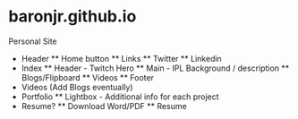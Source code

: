 # baronjr.github.io
Personal Site

* Header
** Home button
** Links
** Twitter
** Linkedin
* Index
** Header - Twitch Hero
** Main - IPL Background / description
** Blogs/Flipboard
** Videos
** Footer
* Videos (Add Blogs eventually)
* Portfolio
** Lightbox - Additional info for each project
* Resume?
** Download Word/PDF
** Resume
